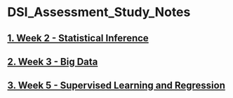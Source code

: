 # DSI_Assessment_Study_Notes

## [1. Week 2 - Statistical Inference](../master/Assessment-Study-Notes-Wk2.ipynb)
## [2. Week 3 - Big Data](../master/Assessment-Study-Notes-Wk3.ipynb)
## [3. Week 5 - Supervised Learning and Regression](../master/Assessment-Study-Notes-Wk5.ipynb)